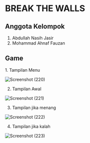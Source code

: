 # BREAK THE WALLS
<h2>Anggota Kelompok</h2>

1. Abdullah Nasih Jasir
2. Mohammad Ahnaf Fauzan

<h2>Game</h2>
1. Tampilan Menu

![Screenshot (220)](https://user-images.githubusercontent.com/92930757/210053928-33fa3a26-3eca-48c4-a6ef-ae535a68aa0b.png)

2. Tampilan Awal

![Screenshot (221)](https://user-images.githubusercontent.com/92930757/210053950-873a4660-c37f-48ca-9814-5f515da966f4.png)

3. Tampilan jika menang

![Screenshot (222)](https://user-images.githubusercontent.com/92930757/210053978-b752d578-022b-4b7c-98a2-1ac6d9430626.png)

4. Tampilan jika kalah

![Screenshot (223)](https://user-images.githubusercontent.com/92930757/210053996-92d74bc4-3c5c-434c-a8f8-4633b09db135.png)
